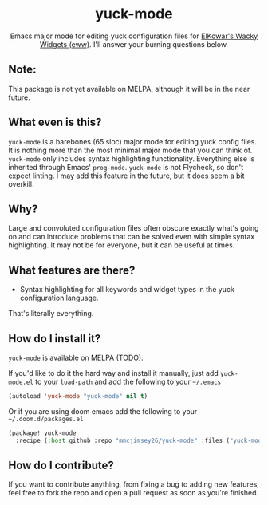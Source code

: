 <div align="center">

# yuck-mode

Emacs major mode for editing yuck configuration files for [ElKowar's Wacky Widgets (eww)](https://github.com/elkowar/eww). I'll answer your burning questions below.

</div>

## Note:
This package is not yet available on MELPA, although it will be in the near future.

## What even is this?

`yuck-mode` is a barebones (65 sloc) major mode for editing yuck config files. It is nothing more than the most minimal major mode that you can think of.
`yuck-mode` only includes syntax highlighting functionality. Everything else is inherited through Emacs' `prog-mode`. `yuck-mode` is not Flycheck, so don't expect linting. I may add this feature in the future, but it does seem a bit overkill.

## Why?

Large and convoluted configuration files often obscure exactly what's going on and can introduce problems that can be solved
even with simple syntax highlighting. It may not be for everyone, but it can be useful at times.

## What features are there?

+ Syntax highlighting for all keywords and widget types in the yuck configuration language.

That's literally everything.

## How do I install it?

`yuck-mode` is available on MELPA (TODO).

If you'd like to do it the hard way and install it manually,
just add `yuck-mode.el` to your `load-path` and add the following to your `~/.emacs`

``` lisp
(autoload 'yuck-mode "yuck-mode" nil t)
```

Or if you are using doom emacs add the following to your `~/.doom.d/packages.el`

``` lisp
(package! yuck-mode
  :recipe (:host github :repo "mmcjimsey26/yuck-mode" :files ("yuck-mode.el")))
```

## How do I contribute?

If you want to contribute anything, from fixing a bug to adding new 
features, feel free to fork the repo and open a pull request as soon as you're finished.
